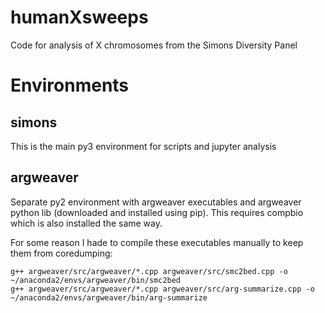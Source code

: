 # humanXsweeps
Code for analysis of X chromosomes from the Simons Diversity Panel



# Environments

## simons

This is the main py3 environment for scripts and jupyter analysis

## argweaver

Separate py2 environment with argweaver executables and argweaver python lib (downloaded and installed using pip). This requires compbio which is also installed the same way.

For some reason I hade to compile these executables manually to keep them from coredumping:

    g++ argweaver/src/argweaver/*.cpp argweaver/src/smc2bed.cpp -o ~/anaconda2/envs/argweaver/bin/smc2bed
    g++ argweaver/src/argweaver/*.cpp argweaver/src/arg-summarize.cpp -o ~/anaconda2/envs/argweaver/bin/arg-summarize


